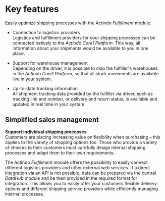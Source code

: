 # Key features

Easily optimize shipping processes with the Actindo *Fulfillment* module:

- Connection to logistics providers  
    Logistics and fulfillment providers for your shipping processes can be connected natively to the *Actindo Core1 Platform*. This way, all information about your shipments would be available to you in one place.

- Support for warehouse management   
    Depending on the driver, it is possible to map the fulfiller's warehouses in the *Actindo Core1 Platform*, so that all stock movements are available live in your system.

- Up-to-date tracking information  
    All shipment tracking data provided by the fulfiller via driver, such as tracking link and number, or delivery and return status, is available and updated in real time in your system.

## Simplified sales management

**Support individual shipping processes**   
Customers are placing increasing value on flexibility when purchasing &ndash; this applies to the variety of shipping options too. Those who provide a variety of choices to their customers must carefully design internal shipping processes and adapt them to their own requirements.  

The Actindo *Fulfillment* module offers the possibility to easily connect different logistics providers and other external web services. If a direct integration via an API is not possible, data can be prepared via the central *DataHub* module and be then provided in the required format for integration. This allows you to easily offer your customers flexible delivery options and different shipping service providers while efficiently managing internal processes.
